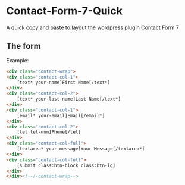 # Contact-Form-7-Quick
A quick copy and paste to layout the wordpress plugin Contact Form 7 

## The form

Example:

```html
<div class="contact-wrap">
<div class="contact-col-1">
	[text* your-name]First Name[/text*]
</div>
<div class="contact-col-2">
	[text* your-last-name]Last Name[/text*]
</div>
<div class="contact-col-1">
	[email* your-email]Email[/email*]
</div>
<div class="contact-col-2">
	[tel tel-num]Phone[/tel]
</div>
<div class="contact-col-full">
	[textarea* your-message]Your Message[/textarea*]
</div>
<div class="contact-col-full">
	[submit class:btn-block class:btn-lg]
</div>
</div><!--/-contact-wrap-->
```
